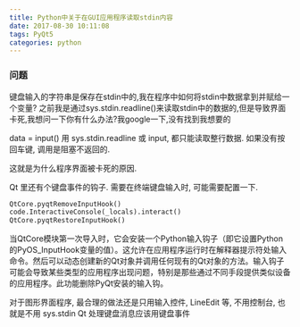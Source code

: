```yaml
---
title: Python中关于在GUI应用程序读取stdin内容
date: 2017-08-30 10:11:08
tags: PyQt5
categories: python
---
```

### 问题
键盘输入的字符串是保存在stdin中的,我在程序中如何将stdin中数据拿到并赋给一个变量? 之前我是通过sys.stdin.readline()来读取stdin中的数据的,但是导致界面卡死,我想问一下你有什么办法?我google一下,没有找到我想要的

data = input()
用 sys.stdin.readline 或 input, 都只能读取整行数据. 如果没有按回车键, 调用是阻塞不返回的.

这就是为什么程序界面被卡死的原因.

Qt 里还有个键盘事件的钩子. 需要在终端键盘输入时, 可能需要配置一下. 
```python
QtCore.pyqtRemoveInputHook()
code.InteractiveConsole(_locals).interact()
QtCore.pyqtRestoreInputHook()
```
当QtCore模块第一次导入时，它会安装一个Python输入钩子（即它设置Python的PyOS_InputHook变量的值）。这允许在应用程序运行时在解释器提示符处输入命令。然后可以动态创建新的Qt对象并调用任何现有的Qt对象的方法。输入钩子可能会导致某些类型的应用程序出现问题，特别是那些通过不同手段提供类似设备的应用程序。此功能删除PyQt安装的输入钩。

对于图形界面程序, 最合理的做法还是只用输入控件, LineEdit 等, 不用控制台, 也就是不用 sys.stdin
Qt 处理键盘消息应该用键盘事件
